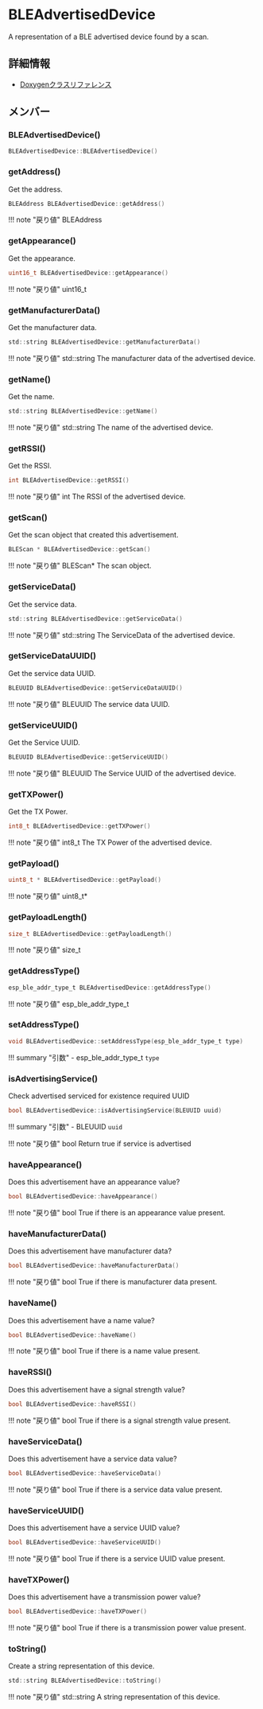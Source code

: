 # BLEAdvertisedDevice

A representation of a BLE advertised device found by a scan. 

## 詳細情報

- [Doxygenクラスリファレンス](https://lang-ship.com/reference/ESP32/latest/class_b_l_e_advertised_device.html)

## メンバー

### BLEAdvertisedDevice()



```c
BLEAdvertisedDevice::BLEAdvertisedDevice()
```



### getAddress()
Get the address.



```c
BLEAddress BLEAdvertisedDevice::getAddress()
```

!!! note "戻り値"
	BLEAddress



### getAppearance()
Get the appearance.



```c
uint16_t BLEAdvertisedDevice::getAppearance()
```

!!! note "戻り値"
	uint16_t



### getManufacturerData()
Get the manufacturer data.



```c
std::string BLEAdvertisedDevice::getManufacturerData()
```

!!! note "戻り値"
	std::string The manufacturer data of the advertised device. 



### getName()
Get the name.



```c
std::string BLEAdvertisedDevice::getName()
```

!!! note "戻り値"
	std::string The name of the advertised device. 



### getRSSI()
Get the RSSI.



```c
int BLEAdvertisedDevice::getRSSI()
```

!!! note "戻り値"
	int The RSSI of the advertised device. 



### getScan()
Get the scan object that created this advertisement.



```c
BLEScan * BLEAdvertisedDevice::getScan()
```

!!! note "戻り値"
	BLEScan* The scan object. 



### getServiceData()
Get the service data.



```c
std::string BLEAdvertisedDevice::getServiceData()
```

!!! note "戻り値"
	std::string The ServiceData of the advertised device. 



### getServiceDataUUID()
Get the service data UUID.



```c
BLEUUID BLEAdvertisedDevice::getServiceDataUUID()
```

!!! note "戻り値"
	BLEUUID The service data UUID. 



### getServiceUUID()
Get the Service UUID.



```c
BLEUUID BLEAdvertisedDevice::getServiceUUID()
```

!!! note "戻り値"
	BLEUUID The Service UUID of the advertised device. 



### getTXPower()
Get the TX Power.



```c
int8_t BLEAdvertisedDevice::getTXPower()
```

!!! note "戻り値"
	int8_t The TX Power of the advertised device. 



### getPayload()



```c
uint8_t * BLEAdvertisedDevice::getPayload()
```

!!! note "戻り値"
	uint8_t*



### getPayloadLength()



```c
size_t BLEAdvertisedDevice::getPayloadLength()
```

!!! note "戻り値"
	size_t



### getAddressType()



```c
esp_ble_addr_type_t BLEAdvertisedDevice::getAddressType()
```

!!! note "戻り値"
	esp_ble_addr_type_t



### setAddressType()



```c
void BLEAdvertisedDevice::setAddressType(esp_ble_addr_type_t type)
```

!!! summary "引数"
	- esp_ble_addr_type_t `type` 



### isAdvertisingService()
Check advertised serviced for existence required UUID



```c
bool BLEAdvertisedDevice::isAdvertisingService(BLEUUID uuid)
```

!!! summary "引数"
	- BLEUUID `uuid` 

!!! note "戻り値"
	bool Return true if service is advertised 



### haveAppearance()
Does this advertisement have an appearance value?



```c
bool BLEAdvertisedDevice::haveAppearance()
```

!!! note "戻り値"
	bool True if there is an appearance value present. 



### haveManufacturerData()
Does this advertisement have manufacturer data?



```c
bool BLEAdvertisedDevice::haveManufacturerData()
```

!!! note "戻り値"
	bool True if there is manufacturer data present. 



### haveName()
Does this advertisement have a name value?



```c
bool BLEAdvertisedDevice::haveName()
```

!!! note "戻り値"
	bool True if there is a name value present. 



### haveRSSI()
Does this advertisement have a signal strength value?



```c
bool BLEAdvertisedDevice::haveRSSI()
```

!!! note "戻り値"
	bool True if there is a signal strength value present. 



### haveServiceData()
Does this advertisement have a service data value?



```c
bool BLEAdvertisedDevice::haveServiceData()
```

!!! note "戻り値"
	bool True if there is a service data value present. 



### haveServiceUUID()
Does this advertisement have a service UUID value?



```c
bool BLEAdvertisedDevice::haveServiceUUID()
```

!!! note "戻り値"
	bool True if there is a service UUID value present. 



### haveTXPower()
Does this advertisement have a transmission power value?



```c
bool BLEAdvertisedDevice::haveTXPower()
```

!!! note "戻り値"
	bool True if there is a transmission power value present. 



### toString()
Create a string representation of this device.



```c
std::string BLEAdvertisedDevice::toString()
```

!!! note "戻り値"
	std::string A string representation of this device. 



